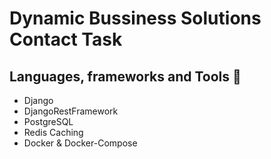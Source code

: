 # Dynamic Bussiness Solutions Contact Task

## Languages, frameworks and Tools 📑
 - Django
 - DjangoRestFramework
 - PostgreSQL
 - Redis Caching
 - Docker & Docker-Compose
